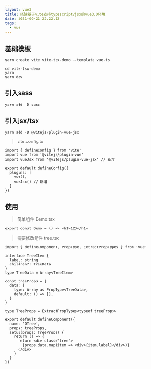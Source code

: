 ```yaml
---
layout: vue3
title: 搭建基于vite支持typescript/jsx的vue3.0环境
date: 2021-06-22 23:22:12
tags:
  - vue
---
```


## 基础模板

```
yarn create vite vite-tsx-demo --template vue-ts

cd vite-tsx-demo
yarn
yarn dev
```

## 引入sass

```
yarn add -D sass
```

## 引入jsx/tsx

```javascript
yarn add -D @vitejs/plugin-vue-jsx
```

> vite.config.ts

```tsx
import { defineConfig } from 'vite'
import vue from '@vitejs/plugin-vue'
import vueJsx from '@vitejs/plugin-vue-jsx' // 新增

export default defineConfig({
  plugins: [
    vue(),
    vueJsx() // 新增
  ]
})
```

## 使用

> 简单组件 Demo.tsx

```
export const Demo = () => <h1>123</h1>
```

> 需要修改组件 tree.tsx

```vue
import { defineComponent, PropType, ExtractPropTypes } from 'vue'

interface TreeItem {
  label: string
  children?: TreeData
}
type TreeData = Array<TreeItem>

const treeProps = {
  data: {
    type: Array as PropType<TreeData>,
    default: () => [],
  }
}

type TreeProps = ExtractPropTypes<typeof treeProps>

export default defineComponent({
  name: 'OTree',
  props: treeProps,
  setup(props: TreeProps) {
    return () => {
      return <div class="tree">
        {props.data.map(item => <div>{item.label}</div>)}
      </div>
    }
  }
})
```


